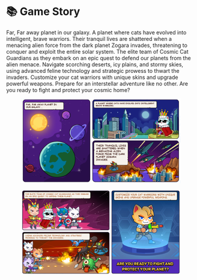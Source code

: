 # 📚 Game Story

Far, Far away planet in our galaxy. A planet where cats have evolved into intelligent, brave warriors. Their tranquil lives are shattered when a menacing alien force from the dark planet Zogara invades, threatening to conquer and exploit the entire solar system. The elite team of Cosmic Cat Guardians as they embark on an epic quest to defend our planets from the alien menace. Navigate scorching deserts, icy plains, and stormy skies, using advanced feline technology and strategic prowess to thwart the invaders. Customize your cat warriors with unique skins and upgrade powerful weapons. Prepare for an interstellar adventure like no other. Are you ready to fight and protect your cosmic home?

<figure><img src="../.gitbook/assets/4 4.png" alt=""><figcaption></figcaption></figure>

<figure><img src="../.gitbook/assets/5 6.png" alt=""><figcaption></figcaption></figure>
